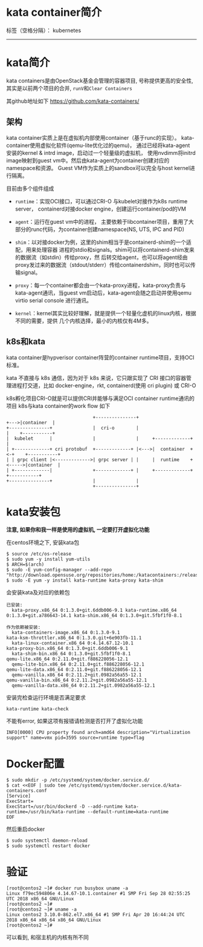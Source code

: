 ﻿# kata container简介

标签（空格分隔）： kubernetes

---

# kata简介

kata containers是由OpenStack基金会管理的容器项目, 号称提供更高的安全性, 其实是以前两个项目的合并, `runV`和`Clear Containers`

其github地址如下
https://github.com/kata-containers/

## 架构

kata container实质上是在虚拟机内部使用container（基于runc的实现）。 kata-container使用虚拟化软件(qemu-lite优化过的qemu)， 通过已经将kata-agent 安装的kernel & intrd image，启动过一个轻量级的虚拟机， 使用nvdimm将initrd image映射到guest vm中。然后由kata-agent为container创建对应的namespace和资源。 Guest VM作为实质上的sandbox可以完全与host kernel进行隔离。

目前由多个组件组成

- `runtime`：实现OCI接口，可以通过CRI-O 与kubelet对接作为k8s runtime server， containerd对接docker engine，创建运行container/pod的VM

- `agent`：运行在guest vm中的进程， 主要依赖于libcontainer项目，重用了大部分的runc代码，为container创建namespace(NS, UTS, IPC and PID)

- `shim`：以对接docker为例，这里的shim相当于是containerd-shim的一个适配，用来处理容器 进程的stdio和signals。shim可以将containerd-shim发来的数据流（如stdin）传给proxy，然 后转交给agent，也可以将agent经由proxy发过来的数据流（stdout/stderr）传给containerdshim，同时也可以传输signal。

- `proxy`：每一个container都会由一个kata-proxy进程，kata-proxy负责与kata-agent通讯，当guest vm启动后，kata-agent会随之启动并使用qemu virtio serial console 进行通讯。 

- `kernel`：kernel其实比较好理解，就是提供一个轻量化虚机的linux内核，根据不同的需要，提供 几个内核选择，最小的内核仅有4M多。

## k8s和kata

kata container是hypverisor container阵营的container runtime项目，支持OCI标准。

kata 不直接与 k8s 通信，因为对于 k8s 来说，它只跟实现了 CRI 接口的容器管理进程打交道，比如 docker-engine，rkt, containerd(使用 cri plugin) 或 CRI-O

k8s孵化项目CRI-O就是可以提供CRI并能够与满足OCI container runtime通讯的项目 k8s与kata container的work flow 如下

```
                                +---------------+                      +--->|container  |
+---------------+               |  cri-o        |                      |    +-----------+
|  kubelet      |               |               |     +-------------+  |
| +-------------+ cri protobuf  +-------------+ |<--->|  container  +<-+    +-----------+
| | grpc client |<------------->| grpc server | |     |  runtime    +<----->|container  |
| +-------------|               +-------------+ |     +-------------+       +-----------+
+---------------+               |               |
                                +---------------+

```

# kata安装包

**注意, 如果你和我一样是使用的虚拟机, 一定要打开虚拟化功能**

在centos环境之下, 安装kata包

```
$ source /etc/os-release
$ sudo yum -y install yum-utils
$ ARCH=$(arch)
$ sudo -E yum-config-manager --add-repo "http://download.opensuse.org/repositories/home:/katacontainers:/releases:/${ARCH}:/master/CentOS_${VERSION_ID}/home:katacontainers:releases:${ARCH}:master.repo"
$ sudo -E yum -y install kata-runtime kata-proxy kata-shim
```

会安装kata及对应的依赖包

```
已安装:
  kata-proxy.x86_64 0:1.3.0+git.6ddb006-9.1 kata-runtime.x86_64 0:1.3.0+git.a786643-14.1 kata-shim.x86_64 0:1.3.0+git.5fbf1f0-8.1

作为依赖被安装:
  kata-containers-image.x86_64 0:1.3.0-9.1                         kata-ksm-throttler.x86_64 0:1.3.0.git+6e903fb-11.1
  kata-linux-container.x86_64 0:4.14.67.12-10.1                    kata-proxy-bin.x86_64 0:1.3.0+git.6ddb006-9.1
  kata-shim-bin.x86_64 0:1.3.0+git.5fbf1f0-8.1                     qemu-lite.x86_64 0:2.11.0+git.f886228056-12.1
  qemu-lite-bin.x86_64 0:2.11.0+git.f886228056-12.1                qemu-lite-data.x86_64 0:2.11.0+git.f886228056-12.1
  qemu-vanilla.x86_64 0:2.11.2+git.0982a56a55-12.1                 qemu-vanilla-bin.x86_64 0:2.11.2+git.0982a56a55-12.1
  qemu-vanilla-data.x86_64 0:2.11.2+git.0982a56a55-12.1
```

安装完检查运行环境是否满足要求

```
kata-runtime kata-check
```

不能有error, 如果这项有报错请检测是否打开了虚拟化功能

```INFO[0000] CPU property found arch=amd64 description="Virtualization support" name=vmx pid=3595 source=runtime type=flag```

# Docker配置

```
$ sudo mkdir -p /etc/systemd/system/docker.service.d/
$ cat <<EOF | sudo tee /etc/systemd/system/docker.service.d/kata-containers.conf
[Service]
ExecStart=
ExecStart=/usr/bin/dockerd -D --add-runtime kata-runtime=/usr/bin/kata-runtime --default-runtime=kata-runtime
EOF
```

然后重启docker

```
$ sudo systemctl daemon-reload
$ sudo systemctl restart docker
```

# 验证

```
[root@centos2 ~]# docker run busybox uname -a
Linux f79ec594806e 4.14.67-10.1.container #1 SMP Fri Sep 28 02:55:25 UTC 2018 x86_64 GNU/Linux
[root@centos2 ~]#
[root@centos2 ~]# uname -a
Linux centos2 3.10.0-862.el7.x86_64 #1 SMP Fri Apr 20 16:44:24 UTC 2018 x86_64 x86_64 x86_64 GNU/Linux
[root@centos2 ~]#
```

可以看到, 和宿主机的内核有所不同

